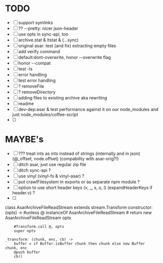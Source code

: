 
# TODO
- [ ] support symlinks
- [ ] ?? --pretty: nicer json-header
- [ ] use opts in sync-api, too
- [ ] archive.stat & ltstat & (...sync)
- [ ] original asar: test (and fix) extracting empty files
- [ ] add verify command
- [ ] default:dont-overwrite, honor --overwrite flag
- [ ] honor --compat
- [ ] test -ls
- [ ] error handling
- [ ] test error handling
- [ ] ? removeFile
- [ ] ? removeDirectory
- [ ] adding files to existing archive aka rewriting
- [ ] readme
- [ ] dev-dep:asar & test performance against it on our node_modules and just node_modules/coffee-script
- [ ] 

# MAYBE's
- [ ] ??? treat ints as ints instead of strings (internally and in json) (@_offset, node.offset) (compability with asar-orig?!)
- [ ] ditch asar, just use regular zip file
- [ ] ditch sync-api ?
- [ ] use vinyl (vinyl-fs & vinyl-asar) ?
- [ ] put crawlFilesystem in exports or as separate npm module ?
- [ ] option to use short header keys (v, _, s, o, l) (expandHeaderKeys if header.v) ?
- [ ] 


class AsarArchiveFileReadStream extends stream.Transform
	constructor: (opts) ->
		#unless @ instanceOf AsarArchiveFileReadStream
		#	return new AsarArchiveFileReadStream opts

		#Transform.call @, opts
		super opts

	_transform: (chunk, enc, cb) ->
		buffer = if Buffer.isBuffer chunk then chunk else new Buffer chunk, enc
		@push buffer
		cb()